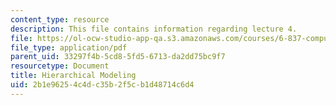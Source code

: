 ```yaml
---
content_type: resource
description: This file contains information regarding lecture 4.
file: https://ol-ocw-studio-app-qa.s3.amazonaws.com/courses/6-837-computer-graphics-fall-2012/2b1e96254c4dc35b2f5cb1d48714c6d4_MIT6_837F12_Lec04.pdf
file_type: application/pdf
parent_uid: 33297f4b-5cd8-5fd5-6713-da2dd75bc9f7
resourcetype: Document
title: Hierarchical Modeling
uid: 2b1e9625-4c4d-c35b-2f5c-b1d48714c6d4
---
```

